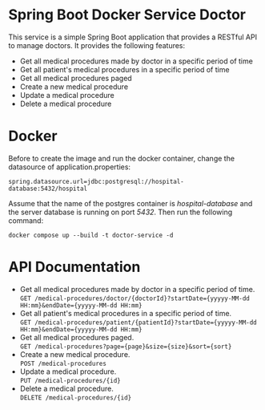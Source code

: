 Spring Boot Docker Service Doctor
==========================
This service is a simple Spring Boot application that provides a RESTful API to manage doctors.
It provides the following features:
- Get all medical procedures made by doctor in a specific period of time
- Get all patient's medical procedures in a specific period of time
- Get all medical procedures paged
- Create a new medical procedure
- Update a medical procedure
- Delete a medical procedure

Docker
========
Before to create the image and run the docker container, change the datasource of application.properties:
```
spring.datasource.url=jdbc:postgresql://hospital-database:5432/hospital
```
Assume that the name of the postgres container is *hospital-database* and the server database is running on port *5432*.
Then run the following command:
```
docker compose up --build -t doctor-service -d
```

API Documentation
========
- Get all medical procedures made by doctor in a specific period of time.<br/>
`GET /medical-procedures/doctor/{doctorId}?startDate={yyyyy-MM-dd HH:mm}&endDate={yyyyy-MM-dd HH:mm}
`
- Get all patient's medical procedures in a specific period of time.<br/>
`GET /medical-procedures/patient/{patientId}?startDate={yyyyy-MM-dd HH:mm}&endDate={yyyyy-MM-dd HH:mm}
`
- Get all medical procedures paged.<br/>
`GET /medical-procedures?page={page}&size={size}&sort={sort}
`
- Create a new medical procedure.<br/>
`POST /medical-procedures
`
- Update a medical procedure.<br/>
`PUT /medical-procedures/{id}
`
- Delete a medical procedure.<br/>
```DELETE /medical-procedures/{id}```